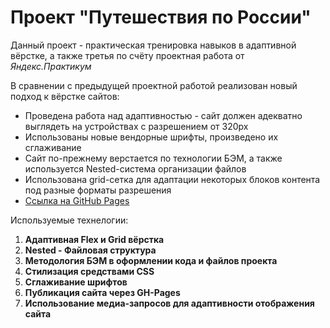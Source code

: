 # Проект "Путешествия по России"
Данный проект - практическая тренировка навыков в адаптивной вёрстке, а также третья по счёту проектная работа от _Яндекс.Практикум_ 
   
В сравнении с предыдущей проектной работой реализован новый подход к вёрстке сайтов:  
* Проведена работа над адаптивностью - сайт должен адекватно выглядеть на устройствах с разрешением от 320px
* Использованы новые вендорные шрифты, произведено их сглаживание
* Сайт по-прежнему верстается по технологии БЭМ, а также используется Nested-система организации файлов
* Использована grid-сетка для адаптации некоторых блоков контента под разные форматы разрешения
* [Ссылка на GitHub Pages](https://alex-schlecht.github.io/russian-travel/)
  
Используемые технелогии:
1. **Адаптивная Flex и Grid вёрстка**
2. **Nested - Файловая структура**
3. **Методология БЭМ в оформлении кода и файлов проекта**
4. **Стилизация средствами CSS**
5. **Сглаживание шрифтов**
6. **Публикация сайта через GH-Pages**
7. **Использование медиа-запросов для адаптивности отображения сайта**

